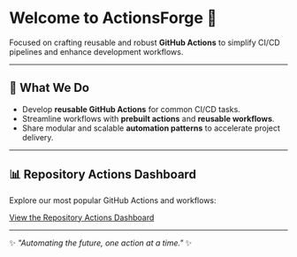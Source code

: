 # Welcome to ActionsForge 👋

Focused on crafting reusable and robust **GitHub Actions** to simplify CI/CD pipelines and enhance development workflows.

---

## 🌟 What We Do

- Develop **reusable GitHub Actions** for common CI/CD tasks.
- Streamline workflows with **prebuilt actions** and **reusable workflows**.
- Share modular and scalable **automation patterns** to accelerate project delivery.

---

## 📊 Repository Actions Dashboard

Explore our most popular GitHub Actions and workflows:

[View the Repository Actions Dashboard](https://actionsforge.github.io/)

---

✨ *"Automating the future, one action at a time."* ✨
